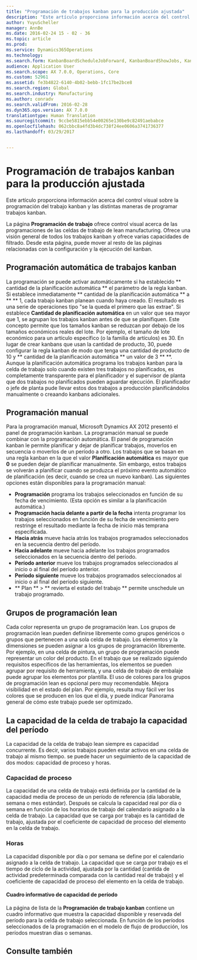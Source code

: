 ```yaml
---
title: "Programación de trabajos kanban para la producción ajustada"
description: "Este artículo proporciona información acerca del control visual sobre la programación del trabajo kanban y las distintas maneras de programar trabajos kanban."
author: YuyuScheller
manager: AnnBe
ms.date: 2016-02-24 15 - 02 - 36
ms.topic: article
ms.prod: 
ms.service: Dynamics365Operations
ms.technology: 
ms.search.form: KanbanBoardScheduleJobForward, KanbanBoardShowJobs, KanbanJobSchedulingListPage
audience: Application User
ms.search.scope: AX 7.0.0, Operations, Core
ms.custom: 52961
ms.assetid: fe3b4822-6140-4b02-bebb-1fc17be2bce8
ms.search.region: Global
ms.search.industry: Manufacturing
ms.author: conradv
ms.search.validFrom: 2016-02-28
ms.dyn365.ops.version: AX 7.0.0
translationtype: Human Translation
ms.sourcegitcommit: 9ccbe5815ebb54e00265e130be9c82491aebabce
ms.openlocfilehash: 062cbbc8a4fd3b4dc738f24ee0606a3741736377
ms.lasthandoff: 03/29/2017


---
```


# <a name="kanban-job-scheduling-for-lean-manufacturing"></a>Programación de trabajos kanban para la producción ajustada

Este artículo proporciona información acerca del control visual sobre la programación del trabajo kanban y las distintas maneras de programar trabajos kanban.  

La página **Programación de trabajo** ofrece control visual acerca de las programaciones de las celdas de trabajo de lean manufacturing. Ofrece una visión general de todos los trabajos kanban y ofrece varias capacidades de filtrado. Desde esta página, puede mover al resto de las páginas relacionadas con la configuración y la ejecución del kanban.

## <a name="automatic-scheduling-of-kanban-jobs"></a>Programación automática de trabajos kanban
La programación se puede activar automáticamente si ha establecido ** cantidad de la planificación automática ** el parámetro de la regla kanban. Si establece inmediatamente ** cantidad de la planificación automática ** a ** ** 1, cada trabajo kanban planean cuando haya creado. El resultado es una serie de operaciones tipo "se la queda el primero que las extrae". Si establece **Cantidad de planificación automática** en un valor que sea mayor que 1, se agrupan los trabajos kanban antes de que se planifiquen. Este concepto permite que los tamaños kanban se reduzcan por debajo de los tamaños económicos reales del lote. Por ejemplo, el tamaño de lote económico para un artículo específico (o la familia de artículos) es 30. En lugar de crear kanbans que usan la cantidad de producto, 30, puede configurar la regla kanban de modo que tenga una cantidad de producto de 10 y ** cantidad de la planificación automática ** un valor de 3 ** **. Aunque la planificación automática programa los trabajos kanban para la celda de trabajo solo cuando existen tres trabajos no planificados, es completamente transparente para el planificador y el supervisor de planta que dos trabajos no planificados pueden aguardar ejecución. El planificador o jefe de planta pude llevar estos dos trabajos a producción planificándolos manualmente o creaando kanbans adicionales.

## <a name="manual-scheduling"></a>Programación manual
Para la programación manual, Microsoft Dynamics AX 2012 presentó el panel de programación kanban. La programación manual se puede combinar con la programación automática. El panel de programación kanban le permite planificar y dejar de planificar trabajos, moverlos en secuencia o moverlos de un período a otro. Los trabajos que se basan en una regla kanban en la que el valor **Planificación automática** es mayor que **0** se pueden dejar de planificar manualmente. Sin embargo, estos trabajos se volverán a planificar cuando se produzca el próximo evento automático de planificación (es decir, cuando se crea un nuevo kanban). Las siguientes opciones están disponibles para la programación manual:

-   **Programación** programa los trabajos seleccionados en función de su fecha de vencimiento. (Esta opción es similar a la planificación automática.)
-   **Programación hacia delante a partir de la fecha** intenta programar los trabajos seleccionados en función de su fecha de vencimiento pero restringe el resultado mediante la fecha de inicio más temprana especificada.
-   **Hacia atrás** mueve hacia atrás los trabajos programados seleccionados en la secuencia dentro del período.
-   **Hacia adelante** mueve hacia adelante los trabajos programados seleccionados en la secuencia dentro del período.
-   **Período anterior** mueve los trabajos programados seleccionados al inicio o al final del período anterior.
-   **Período siguiente** mueve los trabajos programados seleccionados al inicio o al final del período siguiente.
-   ** Plan ** &gt; ** revierta el estado del trabajo ** permite unschedule un trabajo programado.

## <a name="lean-scheduling-groups"></a>Grupos de programación lean
Cada color representa un grupo de programación lean. Los grupos de programación lean pueden definirse libremente como grupos genéricos o grupos que pertenecen a una sola celda de trabajo. Los elementos y la dimensiones se pueden asignar a los grupos de programación libremente. Por ejemplo, en una celda de pintura, un grupo de programación puede representar un color del producto. En el trabajo que se realizado siguiendo requisitos específicos de las herramientas, los elementos se pueden agrupar por requisito de herramienta, y una celda de trabajo de embalaje puede agrupar los elementos por plantilla. El uso de colores para los grupos de programación lean es opcional pero muy recomendable. Mejora visibilidad en el estado del plan. Por ejemplo, resulta muy fácil ver los colores que se producen en los que el día, y puede indicar Panorama general de cómo este trabajo puede ser optimizado.

## <a name="work-cell-capacity-and-period-capacity"></a>La capacidad de la celda de trabajo la capacidad del período
La capacidad de la celda de trabajo lean siempre es capacidad concurrente. Es decir, varios trabajos pueden estar activos en una celda de trabajo al mismo tiempo. se puede hacer un seguimiento de la capacidad de dos modos: capacidad de proceso y horas.

### <a name="throughput"></a>Capacidad de proceso

La capacidad de una celda de trabajo está definida por la cantidad de la capacidad media de proceso de un período de referencia (día laborable, semana o mes estándar). Después se calcula la capacidad real por día o semana en función de los horarios de trabajo del calendario asignado a la celda de trabajo. La capacidad que se carga por trabajo es la cantidad de trabajo, ajustada por el coeficiente de capacidad de proceso del elemento en la celda de trabajo.

### <a name="hours"></a>Horas

La capacidad disponible por día o por semana se define por el calendario asignado a la celda de trabajo. La capacidad que se carga por trabajo es el tiempo de ciclo de la actividad, ajustada por la cantidad (cantida de actividad predeterminada comparada con la cantidad real de trabajo) y el coeficiente de capacidad de proceso del elemento en la celda de trabajo.

#### <a name="period-capacity-factbox"></a>Cuadro informativo de capacidad de período

La página de lista de la **Programación de trabajo kanban** contiene un cuadro informativo que muestra la capacidad disponible y reservada del período para la celda de trabajo seleccionada. En función de los períodos seleccionados de la programación en el modelo de flujo de producción, los períodos muestran días o semanas.

<a name="see-also"></a>Consulte también
--------


